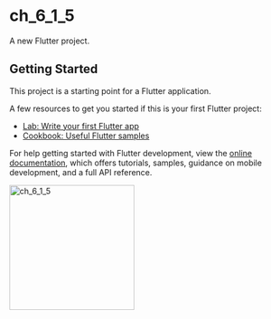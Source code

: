 # ch_6_1_5

A new Flutter project.

## Getting Started

This project is a starting point for a Flutter application.

A few resources to get you started if this is your first Flutter project:

- [Lab: Write your first Flutter app](https://docs.flutter.dev/get-started/codelab)
- [Cookbook: Useful Flutter samples](https://docs.flutter.dev/cookbook)

For help getting started with Flutter development, view the
[online documentation](https://docs.flutter.dev/), which offers tutorials,
samples, guidance on mobile development, and a full API reference.

<img width="221" alt="ch_6_1_5" src="https://user-images.githubusercontent.com/114164037/216193494-befe37c6-1846-477e-aec4-2299b01f61bc.png">
